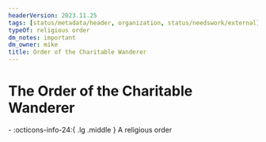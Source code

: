```yaml
---
headerVersion: 2023.11.25
tags: [status/metadata/header, organization, status/needswork/external]
typeOf: religious order
dm_notes: important
dm_owner: mike
title: Order of the Charitable Wanderer
---
```

# The Order of the Charitable Wanderer
<div class="grid cards ext-narrow-margin ext-one-column" markdown>
-
   :octicons-info-24:{ .lg .middle } A religious order  
</div>



